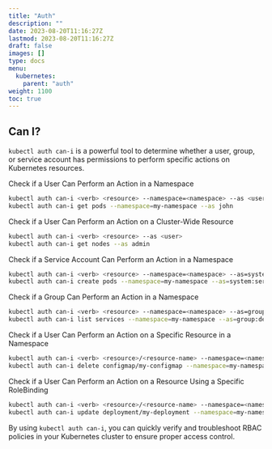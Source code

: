 ```yaml
---
title: "Auth"
description: ""
date: 2023-08-20T11:16:27Z
lastmod: 2023-08-20T11:16:27Z
draft: false
images: []
type: docs
menu:
  kubernetes:
    parent: "auth"
weight: 1100
toc: true
---
```



## Can I?

`kubectl auth can-i` is a powerful tool to determine whether a user, group, or service account has permissions to perform specific actions on Kubernetes resources.

Check if a User Can Perform an Action in a Namespace
```bash
kubectl auth can-i <verb> <resource> --namespace=<namespace> --as <user>
kubectl auth can-i get pods --namespace=my-namespace --as john
```

Check if a User Can Perform an Action on a Cluster-Wide Resource
```bash
kubectl auth can-i <verb> <resource> --as <user>
kubectl auth can-i get nodes --as admin
```

Check if a Service Account Can Perform an Action in a Namespace
```bash
kubectl auth can-i <verb> <resource> --namespace=<namespace> --as=system:serviceaccount:<namespace>:<service-account-name>
kubectl auth can-i create pods --namespace=my-namespace --as=system:serviceaccount:my-namespace:my-serviceaccount
```

Check if a Group Can Perform an Action in a Namespace
```bash
kubectl auth can-i <verb> <resource> --namespace=<namespace> --as=group:<group-name>
kubectl auth can-i list services --namespace=my-namespace --as=group:developers
```

Check if a User Can Perform an Action on a Specific Resource in a Namespace
```bash
kubectl auth can-i <verb> <resource>/<resource-name> --namespace=<namespace> --as <user>
kubectl auth can-i delete configmap/my-configmap --namespace=my-namespace --as alice
```

Check if a User Can Perform an Action on a Resource Using a Specific RoleBinding
```bash
kubectl auth can-i <verb> <resource>/<resource-name> --namespace=<namespace> --as <user> --all-namespaces
kubectl auth can-i update deployment/my-deployment --namespace=my-namespace --as bob --all-namespaces
```

By using `kubectl auth can-i`, you can quickly verify and troubleshoot RBAC policies in your Kubernetes cluster to ensure proper access control.
